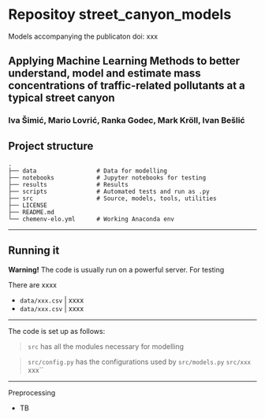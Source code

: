 # Repositoy street_canyon_models
Models accompanying the publicaton doi: xxx
## Applying Machine Learning Methods to better understand, model and estimate mass concentrations of traffic-related pollutants at a typical street canyon
### Iva Šimić, Mario Lovrić, Ranka Godec, Mark Kröll, Ivan Bešlić


## Project structure


    .
    ├── data                 # Data for modelling
    ├── notebooks            # Jupyter notebooks for testing
    ├── results              # Results 
    ├── scripts              # Automated tests and run as .py
    ├── src                  # Source, models, tools, utilities
    ├── LICENSE
    ├── README.md
    └── chemenv-elo.yml      # Working Anaconda env
______________________________________________
## Running it

**Warning!** The code is usually run on a powerful server. For testing 

There are xxxx

* `data/xxx.csv`          | xxxx
* `data/xxx.csv`          | xxxx

______________________________________________
The code is set up as follows:

> `src` has all the modules necessary for modelling

> `src/config.py` has the configurations used by `src/models.py`
> `src/xxx` xxx``

______________________________________________
Preprocessing

* TB